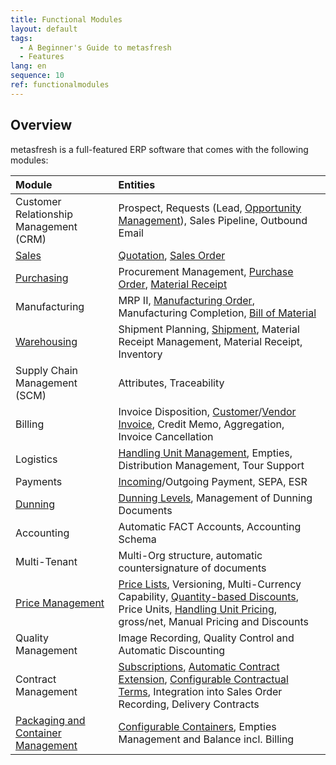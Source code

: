```yaml
---
title: Functional Modules
layout: default
tags:
  - A Beginner's Guide to metasfresh
  - Features
lang: en
sequence: 10
ref: functionalmodules
---
```


## Overview
metasfresh is a full-featured ERP software that comes with the following modules:

| Module | Entities |
| :--- | :--- |
| Customer Relationship Management (CRM) | Prospect, Requests (Lead, [Opportunity Management](CRM_Request_Opportunities)), Sales Pipeline, Outbound Email |
| [Sales](Workflow_SalesOrder_to_Invoice) | [Quotation](Create_SalesQuotation), [Sales Order](SalesOrder_recording) |
| [Purchasing](Workflow_PurchaseOrder_to_Invoice) | Procurement Management, [Purchase Order](CreatePurchaseOrder), [Material Receipt](CreateGoodsReceipt) |
| Manufacturing | MRP II, [Manufacturing Order](NewManufacturingOrder), Manufacturing Completion, [Bill of Material](Create_BOM) |
| [Warehousing](Add_new_warehouse) | Shipment Planning, [Shipment](Ship_SalesOrder), Material Receipt Management, Material Receipt, Inventory |
| Supply Chain Management (SCM) | Attributes, Traceability |
| Billing | Invoice Disposition, [Customer](Invoice_SalesOrder)/[Vendor Invoice](CreatePurchaseInvoice), Credit Memo, Aggregation, Invoice Cancellation |
| Logistics | [Handling Unit Management](Handling_Unit_System), Empties, Distribution Management, Tour Support |
| Payments | [Incoming](Single_incoming_payment)/Outgoing Payment, SEPA, ESR |
| [Dunning](Dunning_Run) | [Dunning Levels](Define_Dunning_Type), Management of Dunning Documents |
| Accounting | Automatic FACT Accounts, Accounting Schema |
| Multi-Tenant | Multi-Org structure, automatic countersignature of documents |
| [Price Management](Price-system_versus_price-list) | [Price Lists](Add_price-list), Versioning, Multi-Currency Capability, [Quantity-based Discounts](Discount_types_in_metasfresh), Price Units, [Handling Unit Pricing](Add_packing-instructions_to_price), gross/net, Manual Pricing and Discounts |
| Quality Management | Image Recording, Quality Control and Automatic Discounting |
| Contract Management | [Subscriptions](Create_contract), [Automatic Contract Extension](Extend_contract), [Configurable Contractual Terms](Define_contractual_terms), Integration into Sales Order Recording, Delivery Contracts |
| [Packaging and Container Management](Handling_Unit_System) | [Configurable Containers](CU-TU_Allocation), Empties Management and Balance incl. Billing |
